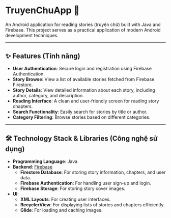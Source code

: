 # TruyenChuApp 📖

An Android application for reading stories (truyện chữ) built with Java and Firebase. This project serves as a practical application of modern Android development techniques.

---

## ✨ Features (Tính năng)

* **User Authentication**: Secure login and registration using Firebase Authentication.
* **Story Browse**: View a list of available stories fetched from Firebase Firestore.
* **Story Details**: View detailed information about each story, including author, category, and description.
* **Reading Interface**: A clean and user-friendly screen for reading story chapters.
* **Search Functionality**: Easily search for stories by title or author.
* **Category Filtering**: Browse stories based on different categories.

---

## 🛠️ Technology Stack & Libraries (Công nghệ sử dụng)

* **Programming Language**: Java
* **Backend**: [Firebase](https://firebase.google.com/)
    * **Firestore Database**: For storing story information, chapters, and user data.
    * **Firebase Authentication**: For handling user sign-up and login.
    * **Firebase Storage**: For storing story cover images.
* **UI**:
    * **XML Layouts**: For creating user interfaces.
    * **RecyclerView**: For displaying lists of stories and chapters efficiently.
    * **Glide**: For loading and caching images.
